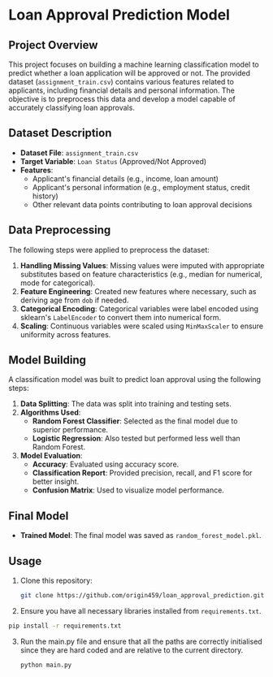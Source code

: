 # Loan Approval Prediction Model

## Project Overview
This project focuses on building a machine learning classification model to predict whether a loan application will be approved or not. The provided dataset (`assignment_train.csv`) contains various features related to applicants, including financial details and personal information. The objective is to preprocess this data and develop a model capable of accurately classifying loan approvals.

## Dataset Description
- **Dataset File**: `assignment_train.csv`
- **Target Variable**: `Loan Status` (Approved/Not Approved)
- **Features**:
  - Applicant's financial details (e.g., income, loan amount)
  - Applicant's personal information (e.g., employment status, credit history)
  - Other relevant data points contributing to loan approval decisions

## Data Preprocessing
The following steps were applied to preprocess the dataset:
1. **Handling Missing Values**: Missing values were imputed with appropriate substitutes based on feature characteristics (e.g., median for numerical, mode for categorical).
2. **Feature Engineering**: Created new features where necessary, such as deriving age from `dob` if needed.
3. **Categorical Encoding**: Categorical variables were label encoded using sklearn's `LabelEncoder` to convert them into numerical form.
4. **Scaling**: Continuous variables were scaled using `MinMaxScaler` to ensure uniformity across features.

## Model Building
A classification model was built to predict loan approval using the following steps:
1. **Data Splitting**: The data was split into training and testing sets.
2. **Algorithms Used**:
   - **Random Forest Classifier**: Selected as the final model due to superior performance.
   - **Logistic Regression**: Also tested but performed less well than Random Forest.
3. **Model Evaluation**:
   - **Accuracy**: Evaluated using accuracy score.
   - **Classification Report**: Provided precision, recall, and F1 score for better insight.
   - **Confusion Matrix**: Used to visualize model performance.

## Final Model
- **Trained Model**: The final model was saved as `random_forest_model.pkl`.

## Usage
1. Clone this repository:
   ```bash
   git clone https://github.com/origin459/loan_approval_prediction.git
   ```
2. Ensure you have all necessary libraries installed from `requirements.txt`.
```bash
pip install -r requirements.txt
```  
3. Run the main.py file and ensure that all the paths are correctly initialised since they are hard coded and are relative to the current directory.
   ```bash
   python main.py
   ```
